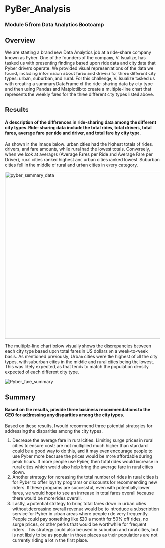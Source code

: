 # PyBer_Analysis
### Module 5 from Data Analytics Bootcamp

## Overview
We are starting a brand new Data Analytics job at a ride-share company known as Pyber. One of the founders of the company, V. Isualize, has tasked us with presenting findings based upon ride data and city data that Pyber drivers operate. We provided visual representations of the data we found, including information about fares and drivers for three different city types: urban, suburban, and rural. For this challenge, V. Isualize tasked us with creating a summary DataFrame of the ride-sharing data by city type and then using Pandas and Matplotlib to create a multiple-line chart that represents the weekly fares for the three different city types listed above. 


## Results
#### A description of the differences in ride-sharing data among the different city types. Ride-sharing data include the total rides, total drivers, total fares, average fare per ride and driver, and total fare by city type.

As shown in the image below, urban cities had the highest totals of rides, drivers, and fare amounts, while rural had the lowest totals. Conversely, when we look at averages (Average Fares per Ride and Average Fare per Driver), rural cities ranked highest and urban cities ranked lowest. Suburban cities fell in the middle of rural and urban cities in every category. 

<img width="542" alt="pyber_summary_data" src="https://user-images.githubusercontent.com/96350388/151918043-f1730309-99d1-442a-8303-84555d8ab3bd.png">

The multiple-line chart below visually shows the discrepancies between each city type based upon total fares in US dollars on a week-to-week basis. As mentioned previously, Urban cities were the highest of all the city types, with suburban cities in the middle and rural cities being the lowest. This was likely expected, as that tends to match the population density expected of each different city type.

![Pyber_fare_summary](https://user-images.githubusercontent.com/96350388/151918288-1bdfe4b1-f687-4a65-99ac-948fb26a7822.png)

 
## Summary
#### Based on the results, provide three business recommendations to the CEO for addressing any disparities among the city types.

Based on these results, I would recommend three potential strategies for addressing the disparities among the city types.

   1) Decrease the average fare in rural cities. Limiting surge prices in rural cities to ensure costs are not multiplied much higher than standard could be a good way to do this, and it may even encourage people to use Pyber more because the prices would be more affordable during peak hours. If more people use Pyber, then total rides would increase in rural cities which would also help bring the average fare in rural cities down.
   2)  Another strategy for increasing the total number of rides in rural cities is for Pyber to offer loyalty programs or discounts for recommending new riders. If these programs are successful, even with potentially lower fares, we would hope to see an increase in total fares overall because there would be more rides overall.
   3) Lastly, a potential strategy to bring total fares down in urban cities without decreasing overall revenue would be to introduce a subscription service for Pyber in urban areas where people ride very frequently. People could pay something like $20 a month for 50% off rides, no surge prices, or other perks that would be worthwhile for frequent riders. This strategy could also be used in suburban and rural cities, but is not likely to be as popular in those places as their populations are not currently riding a lot in the first place. 

